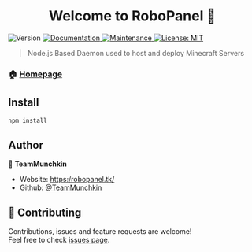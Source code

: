 <h1 align="center">Welcome to RoboPanel 👋</h1>
<p>
  <img alt="Version" src="https://img.shields.io/badge/version-1.0.0-blue.svg?cacheSeconds=2592000" />
  <a href="https://docs.robopanel.tk/" target="_blank">
    <img alt="Documentation" src="https://img.shields.io/badge/documentation-yes-brightgreen.svg" />
  </a>
  <a href="https://github.com/RoboPanel/Daemon/graphs/commit-activity" target="_blank">
    <img alt="Maintenance" src="https://img.shields.io/badge/Maintained%3F-yes-green.svg" />
  </a>
  <a href="#" target="_blank">
    <img alt="License: MIT" src="https://img.shields.io/github/license/JamieGrimwood/RoboPanel" />
  </a>
</p>

> Node.js Based Daemon used to host and deploy Minecraft Servers

### 🏠 [Homepage](https://github.com/RoboPanel/Daemon#readme)

## Install

```sh
npm install
```

## Author

👤 **TeamMunchkin**

* Website: [https:/robopanel.tk/](https:/robopanel.tk/)
* Github: [@TeamMunchkin](https://github.com/TeamMunchkin)

## 🤝 Contributing

Contributions, issues and feature requests are welcome!<br />Feel free to check [issues page](https://github.com/RoboPanel/Daemon/issues). 